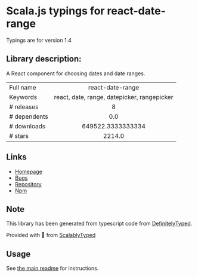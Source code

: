 
# Scala.js typings for react-date-range

Typings are for version 1.4

## Library description:
A React component for choosing dates and date ranges.

|                    |                 |
| ------------------ | :-------------: |
| Full name          | react-date-range |
| Keywords           | react, date, range, datepicker, rangepicker |
| # releases         | 8 |
| # dependents       | 0.0 |
| # downloads        | 649522.3333333334 |
| # stars            | 2214.0 |

## Links
- [Homepage](https://github.com/hypeserver/react-date-range#readme)
- [Bugs](http://github.com/hypeserver/react-date-range/issues)
- [Repository](https://github.com/hypeserver/react-date-range)
- [Npm](https://www.npmjs.com/package/react-date-range)
    


## Note
This library has been generated from typescript code from [DefinitelyTyped](https://definitelytyped.org).

Provided with :purple_heart: from [ScalablyTyped](https://github.com/oyvindberg/ScalablyTyped)

## Usage
See [the main readme](../../readme.md) for instructions.


